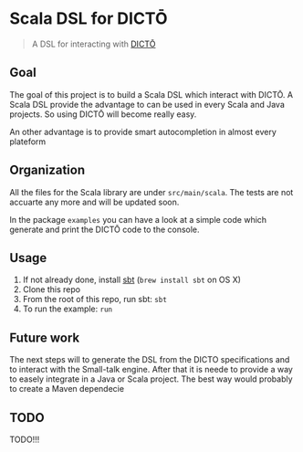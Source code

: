 # Scala DSL for DICTŌ
> A DSL for interacting with [DICTŌ](http://scg.unibe.ch/dicto/index.php)

## Goal
The goal of this project is to build a Scala DSL which interact with DICTŌ. A Scala DSL provide the advantage to can be used in every Scala and Java projects. So using DICTŌ will become really easy.

An other advantage is to provide smart autocompletion in almost every plateform

## Organization
All the files for the Scala library are under `src/main/scala`. The tests are not accuarte any more and will be updated soon.

In the package `examples` you can have a look at a simple code which generate and print the DICTŌ code to the console.

## Usage

1. If not already done, install [sbt](http://www.scala-sbt.org) (`brew install sbt` on OS X)
2. Clone this repo
3. From the root of this repo, run sbt: `sbt`
4. To run the example: `run`
 
## Future work
The next steps will to generate the DSL from the DICTO specifications and to interact with the Small-talk engine. After that it is neede to provide a way to easely integrate in a Java or Scala project. The best way would probably to create a Maven dependecie

## TODO

TODO!!!

